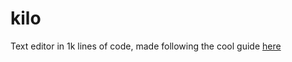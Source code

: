 # kilo

Text editor in 1k lines of code, made following the cool guide [here](http://viewsourcecode.org/snaptoken/kilo/index.html)
